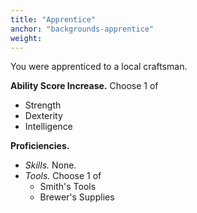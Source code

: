 ```yaml
---
title: "Apprentice"
anchor: "backgrounds-apprentice"
weight:
---
```


You were apprenticed to a local craftsman.

**Ability Score Increase.** Choose 1 of 

- Strength
- Dexterity
- Intelligence

**Proficiencies.**

- *Skills.*  None.  
- *Tools.*  Choose 1 of
  - Smith's Tools
  - Brewer's Supplies

